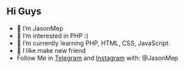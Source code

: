 ## Hi Guys
- 👋 I’m JasonMep
- 👀 I’m interested in PHP :)
- 🌱 I’m currently learning PHP, HTML, CSS, JavaScript.
- 💞️ I like make new friend
- Follow Me in [Telegram](https://t.me/JasonMep) and [Instagram](https://instagram.com/JasonMep) with: @JasonMep
